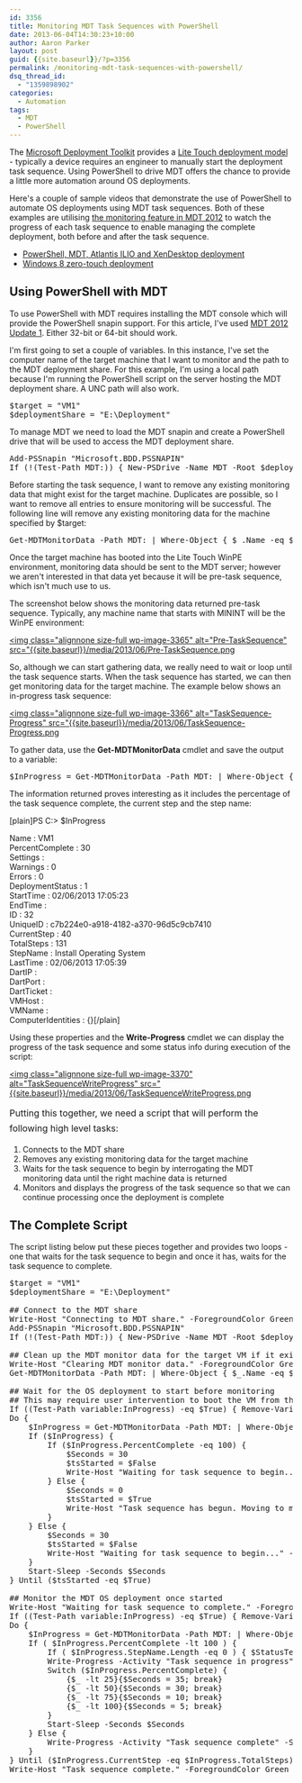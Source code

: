 ```yaml
---
id: 3356
title: Monitoring MDT Task Sequences with PowerShell
date: 2013-06-04T14:30:23+10:00
author: Aaron Parker
layout: post
guid: {{site.baseurl}}/?p=3356
permalink: /monitoring-mdt-task-sequences-with-powershell/
dsq_thread_id:
  - "1359898902"
categories:
  - Automation
tags:
  - MDT
  - PowerShell
---
```

The [Microsoft Deployment Toolkit](http://technet.microsoft.com/en-gb/solutionaccelerators/dd407791.aspx) provides a [Lite Touch deployment model](http://technet.microsoft.com/en-us/library/dd919179(v=ws.10).aspx) - typically a device requires an engineer to manually start the deployment task sequence. Using PowerShell to drive MDT offers the chance to provide a little more automation around OS deployments.

Here's a couple of sample videos that demonstrate the use of PowerShell to automate OS deployments using MDT task sequences. Both of these examples are utilising [the monitoring feature in MDT 2012](http://blogs.technet.com/b/mniehaus/archive/2012/03/09/mdt-2012-new-feature-monitoring.aspx) to watch the progress of each task sequence to enable managing the complete deployment, both before and after the task sequence.

  * [PowerShell, MDT, Atlantis ILIO and XenDesktop deployment]({{site.baseurl}}/community/hands-off-my-gold-image-video-powershell-mdt-atlantis-ilio-and-xendesktop-deployment/)
  * [Windows 8 zero-touch deployment]({{site.baseurl}}/community/hands-off-my-gold-image-video-windows-8-zero-touch-deployment/)

## Using PowerShell with MDT

To use PowerShell with MDT requires installing the MDT console which will provide the PowerShell snapin support. For this article, I've used [MDT 2012 Update 1](http://www.microsoft.com/en-us/download/details.aspx?id=25175). Either 32-bit or 64-bit should work.

I'm first going to set a couple of variables. In this instance, I've set the computer name of the target machine that I want to monitor and the path to the MDT deployment share. For this example, I'm using a local path because I'm running the PowerShell script on the server hosting the MDT deployment share. A UNC path will also work.

<pre>$target = "VM1"
$deploymentShare = "E:\Deployment"</pre>

To manage MDT we need to load the MDT snapin and create a PowerShell drive that will be used to access the MDT deployment share.

<pre>Add-PSSnapin "Microsoft.BDD.PSSNAPIN"
If (!(Test-Path MDT:)) { New-PSDrive -Name MDT -Root $deploymentShare -PSProvider MDTPROVIDER }</pre>

Before starting the task sequence, I want to remove any existing monitoring data that might exist for the target machine. Duplicates are possible, so I want to remove all entries to ensure monitoring will be successful. The following line will remove any existing monitoring data for the machine specified by $target:

<pre>Get-MDTMonitorData -Path MDT: | Where-Object { $_.Name -eq $target } | Remove-MDTMonitorData -Path MDT:</pre>

Once the target machine has booted into the Lite Touch WinPE environment, monitoring data should be sent to the MDT server; however we aren't interested in that data yet because it will be pre-task sequence, which isn't much use to us.

The screenshot below shows the monitoring data returned pre-task sequence. Typically, any machine name that starts with MININT will be the WinPE environment:

[<img class="alignnone size-full wp-image-3365" alt="Pre-TaskSequence" src="{{site.baseurl}}/media/2013/06/Pre-TaskSequence.png]({{site.baseurl}}/media/2013/06/Pre-TaskSequence.png)

So, although we can start gathering data, we really need to wait or loop until the task sequence starts. When the task sequence has started, we can then get monitoring data for the target machine. The example below shows an in-progress task sequence:

[<img class="alignnone size-full wp-image-3366" alt="TaskSequence-Progress" src="{{site.baseurl}}/media/2013/06/TaskSequence-Progress.png]({{site.baseurl}}/media/2013/06/TaskSequence-Progress.png)

To gather data, use the **Get-MDTMonitorData** cmdlet and save the output to a variable:

<pre>$InProgress = Get-MDTMonitorData -Path MDT: | Where-Object { $_.Name -eq $target }</pre>

The information returned proves interesting as it includes the percentage of the task sequence complete, the current step and the step name:

[plain]PS C:\> $InProgress

Name : VM1  
PercentComplete : 30  
Settings :  
Warnings : 0  
Errors : 0  
DeploymentStatus : 1  
StartTime : 02/06/2013 17:05:23  
EndTime :  
ID : 32  
UniqueID : c7b224e0-a918-4182-a370-96d5c9cb7410  
CurrentStep : 40  
TotalSteps : 131  
StepName : Install Operating System  
LastTime : 02/06/2013 17:05:39  
DartIP :  
DartPort :  
DartTicket :  
VMHost :  
VMName :  
ComputerIdentities : {}[/plain]

Using these properties and the **Write-Progress** cmdlet we can display the progress of the task sequence and some status info during execution of the script:

[<img class="alignnone size-full wp-image-3370" alt="TaskSequenceWriteProgress" src="{{site.baseurl}}/media/2013/06/TaskSequenceWriteProgress.png]({{site.baseurl}}/media/2013/06/TaskSequenceWriteProgress.png)

<span style="line-height: 1.714285714; font-size: 1rem;">Putting this together, we need a script that will perform the following high level tasks:</span>

  1. Connects to the MDT share
  2. Removes any existing monitoring data for the target machine
  3. Waits for the task sequence to begin by interrogating the MDT monitoring data until the right machine data is returned
  4. Monitors and displays the progress of the task sequence so that we can continue processing once the deployment is complete

## The Complete Script

The script listing below put these pieces together and provides two loops - one that waits for the task sequence to begin and once it has, waits for the task sequence to complete.

<pre>$target = "VM1"
$deploymentShare = "E:\Deployment"

## Connect to the MDT share
Write-Host "Connecting to MDT share." -ForegroundColor Green
Add-PSSnapin "Microsoft.BDD.PSSNAPIN"
If (!(Test-Path MDT:)) { New-PSDrive -Name MDT -Root $deploymentShare -PSProvider MDTPROVIDER }

## Clean up the MDT monitor data for the target VM if it exists
Write-Host "Clearing MDT monitor data." -ForegroundColor Green
Get-MDTMonitorData -Path MDT: | Where-Object { $_.Name -eq $target } | Remove-MDTMonitorData -Path MDT:

## Wait for the OS deployment to start before monitoring
## This may require user intervention to boot the VM from the MDT ISO if an OS exists on the vDisk
If ((Test-Path variable:InProgress) -eq $True) { Remove-Variable -Name InProgress }
Do {
    $InProgress = Get-MDTMonitorData -Path MDT: | Where-Object { $_.Name -eq $target }
    If ($InProgress) {
        If ($InProgress.PercentComplete -eq 100) {
            $Seconds = 30
            $tsStarted = $False
            Write-Host "Waiting for task sequence to begin..." -ForegroundColor Green
        } Else {
            $Seconds = 0
            $tsStarted = $True
            Write-Host "Task sequence has begun. Moving to monitoring phase." -ForegroundColor Green
        }
    } Else {
        $Seconds = 30
        $tsStarted = $False
        Write-Host "Waiting for task sequence to begin..." -ForegroundColor Green
    }
    Start-Sleep -Seconds $Seconds
} Until ($tsStarted -eq $True)

## Monitor the MDT OS deployment once started
Write-Host "Waiting for task sequence to complete." -ForegroundColor Green
If ((Test-Path variable:InProgress) -eq $True) { Remove-Variable -Name InProgress }
Do {
    $InProgress = Get-MDTMonitorData -Path MDT: | Where-Object { $_.Name -eq $target }
    If ( $InProgress.PercentComplete -lt 100 ) {
        If ( $InProgress.StepName.Length -eq 0 ) { $StatusText = "Waiting for update" } Else { $StatusText = $InProgress.StepName }
        Write-Progress -Activity "Task sequence in progress" -Status $StatusText -PercentComplete $InProgress.PercentComplete
        Switch ($InProgress.PercentComplete) {
            {$_ -lt 25}{$Seconds = 35; break}
            {$_ -lt 50}{$Seconds = 30; break}
            {$_ -lt 75}{$Seconds = 10; break}
            {$_ -lt 100}{$Seconds = 5; break}
        }
        Start-Sleep -Seconds $Seconds
    } Else {
        Write-Progress -Activity "Task sequence complete" -Status $StatusText -PercentComplete 100
    }
} Until ($InProgress.CurrentStep -eq $InProgress.TotalSteps)
Write-Host "Task sequence complete." -ForegroundColor Green</pre>